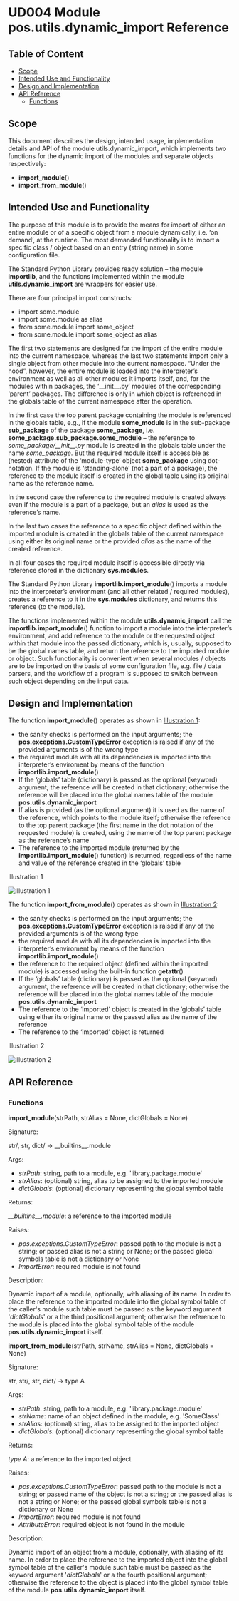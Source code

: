 # UD004 Module pos.utils.dynamic_import Reference

## Table of Content

* [Scope](#Scope)
* [Intended Use and Functionality](#Intended-Use-and-Functionality)
* [Design and Implementation](#Design-and-Implementation)
* [API Reference](#API-Reference)
  - [Functions](#Functions)

## Scope

This document describes the design, intended usage, implementation details and API of the module utils.dynamic_import, which implements two functions for the dynamic import of the modules and separate objects respectively:

* **import_module**()
* **import_from_module**()

## Intended Use and Functionality

The purpose of this module is to provide the means for import of either an entire module or of a specific object from a module dynamically, i.e. ‘on demand’, at the runtime. The most demanded functionality is to import a specific class / object based on an entry (string name) in some configuration file.

The Standard Python Library provides ready solution – the module **importlib**, and the functions implemented within the module **utils.dynamic_import** are wrappers for easier use.

There are four principal import constructs:

* import some.module
* import some.module as alias
* from some.module import some_object
* from some.module import some_object as alias

The first two statements are designed for the import of the entire module into the current namespace, whereas the last two statements import only a single object from other module into the current namespace. “Under the hood”, however, the entire module is loaded into the interpreter’s environment as well as all other modules it imports itself, and, for the modules within packages, the ‘\_\_init\_\_.py’ modules of the corresponding ‘parent’ packages. The difference is only in which object is referenced in the globals table of the current namespace after the operation.

In the first case the top parent package containing the module is referenced in the globals table, e.g., if the module **some_module** is in the sub-package **sub_package** of the package **some_package**, i.e. **some_package.sub_package.some_module** – the reference to *some_package/\_\_init\_\_.py* module is created in the globals table under the name *some_package*. But the required module itself is accessible as (nested) attribute of the ‘module-type’ object **some_package** using dot-notation. If the module is ‘standing-alone’ (not a part of a package), the reference to the module itself is created in the global table using its original name as the reference name.

In the second case the reference to the required module is created always even if the module is a part of a package, but an *alias* is used as the reference’s name.

In the last two cases the reference to a specific object defined within the imported module is created in the globals table of the current namespace using either its original name or the provided *alias* as the name of the created reference.

In all four cases the required module itself is accessible directly via reference stored in the dictionary **sys.modules**.

The Standard Python Library **importlib.import_module**() imports a module into the interpreter’s environment (and all other related / required modules), creates a reference to it in the **sys.modules** dictionary, and returns this reference (to the module).

The functions implemented within the module **utils.dynamic_import** call the **importlib.import_module**() function to import a module into the interpreter’s environment, and add reference to the module or the requested object within that module into the passed dictionary, which is, usually, supposed to be the global names table, and return the reference to the imported module or object. Such functionality is convenient when several modules / objects are to be imported on the basis of some configuration file, e.g. file / data parsers, and the workflow of a program is supposed to switch between such object depending on the input data.

## Design and Implementation

The function **import_module**() operates as shown in [Illustration 1](#ill1):

* the sanity checks is performed on the input arguments; the **pos.exceptions.CustomTypeError** exception is raised if any of the provided arguments is of the wrong type
* the required module with all its dependencies is imported into the interpreter’s enviroment by means of the function **importlib.import_module**()
* If the ‘globals’ table (dictionary) is passed as the optional (keyword) argument, the reference will be created in that dictionary; otherwise the reference will be placed into the global names table of the module **pos.utils.dynamic_import**
* If alias is provided (as the optional argument) it is used as the name of the reference, which points to the module itself; otherwise the reference to the top parent package (the first name in the dot notation of the requested module) is created, using the name of the top parent package as the reference’s name
* The reference to the imported module (returned by the **importlib.import_module**() function) is returned, regardless of the name and value of the reference created in the ‘globals’ table

<a id="ill1">Illustration 1</a>

![Illustration 1](../UML/utils/dynamic_import/dynamic_import_module.png)

The function **import_from_module**() operates as shown in [Illustration 2](#ill2):

* the sanity checks is performed on the input arguments; the **pos.exceptions.CustomTypeError** exception is raised if any of the provided arguments is of the wrong type
* the required module with all its dependencies is imported into the interpreter’s enviroment by means of the function **importlib.import_module**()
* the reference to the required object (defined within the imported module) is accessed using the built-in function **getattr**()
* If the ‘globals’ table (dictionary) is passed as the optional (keyword) argument, the reference will be created in that dictionary; otherwise the reference will be placed into the global names table of the module **pos.utils.dynamic_import**
* The reference to the ‘imported’ object is created in the ‘globals’ table using either its original name or the passed alias as the name of the reference
* The reference to the ‘imported’ object is returned

<a id="ill2">Illustration 2</a>

![Illustration 2](../UML/utils/dynamic_import/dynamic_import_from_module.png)

## API Reference

### Functions

**import_module**(strPath, strAlias = None, dictGlobals = None)

Signature:

str/, str, dict/ -> \_\_builtins\_\_.module

Args:

* *strPath*: string, path to a module, e.g. 'library.package.module'
* *strAlias*: (optional) string, alias to be assigned to the imported module
* *dictGlobals*: (optional) dictionary representing the global symbol table

Returns:

*\_\_builtins\_\_.module*: a reference to the imported module

Raises:

* *pos.exceptions.CustomTypeError*: passed path to the module is not a string; or passed alias is not a string or None;  or the passed global symbols table is not a dictionary or None
* *ImportError*: required module is not found

Description:

Dynamic import of a module, optionally, with aliasing of its name. In order to place the reference to the imported module into the global symbol table of the caller's module such table must be passed as the keyword argument '*dictGlobals*' or a the third positional argument; otherwise the reference to the module is placed into the global symbol table of the module **pos.utils.dynamic_import** itself.

**import_from_module**(strPath, strName, strAlias = None, dictGlobals = None)

Signature:

str, str/, str, dict/ -> type A

Args:

* *strPath*: string, path to a module, e.g. 'library.package.module'
* *strName*: name of an object defined in the module, e.g. 'SomeClass'
* *strAlias*: (optional) string, alias to be assigned to the imported object
* *dictGlobals*: (optional) dictionary representing the global symbol table

Returns:

*type A*: a reference to the imported object

Raises:

* *pos.exceptions.CustomTypeError*: passed path to the module is not a string; or passed name of the object is not a string; or the passed alias is not a string or None; or the passed global symbols table is not a dictionary or None
* *ImportError*: required module is not found
* *AttributeError*: required object is not found in the module

Description:

Dynamic import of an object from a module, optionally, with aliasing of its name. In order to place the reference to the imported object into the global symbol table of the caller's module such table must be passed as the keyword argument '*dictGlobals*' or a the fourth positional argument; otherwise the reference to the object is placed into the global symbol table of the module **pos.utils.dynamic_import** itself.
